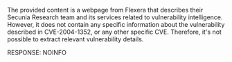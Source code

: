 The provided content is a webpage from Flexera that describes their Secunia Research team and its services related to vulnerability intelligence. However, it does not contain any specific information about the vulnerability described in CVE-2004-1352, or any other specific CVE. Therefore, it's not possible to extract relevant vulnerability details.

RESPONSE: NOINFO